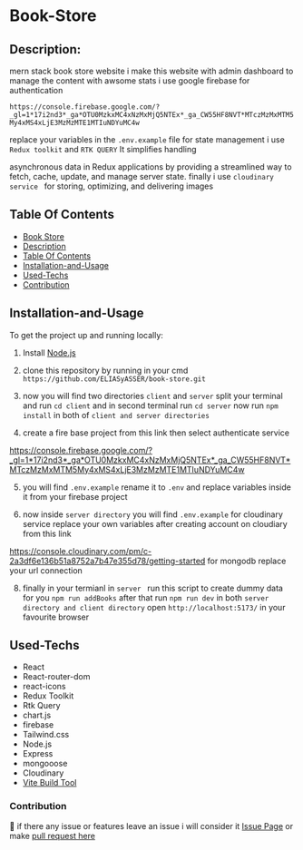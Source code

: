# Book-Store 

## Description:
mern stack book store website i make this website with admin dashboard to manage the content with awsome stats  i use google firebase for authentication

`https://console.firebase.google.com/?_gl=1*17i2nd3*_ga*OTU0MzkxMC4xNzMxMjQ5NTEx*_ga_CW55HF8NVT*MTczMzMxMTM5My4xMS4xLjE3MzMzMTE1MTIuNDYuMC4w`  

replace your variables in the `.env.example` file  for state management i use `Redux toolkit` and `RTK QUERY` It simplifies handling 

asynchronous data in Redux applications by providing a streamlined way to fetch, cache, update, and manage server state. finally i use `cloudinary service ` for storing, optimizing, and delivering images

## Table Of Contents

  - [Book Store](#Book-Store)
  - [Description](#description)
  - [Table Of Contents](#table-of-contents)
  - [Installation-and-Usage](#installation-and-usage)
  - [Used-Techs](#used-techs)
  - [Contribution](#contribution)

## Installation-and-Usage

To get the project up and running locally:
1. Install [Node.js](https://nodejs.org/en/)

2. clone this repository by running in your cmd `https://github.com/ELIASyASSER/book-store.git`
  
3. now you will find two directories `client` and `server` split your terminal and run `cd client` and in  second terminal run `cd server` now run `npm install` in both of `client and server directories`

4. create a fire base project from this link then select authenticate service 

https://console.firebase.google.com/?_gl=1*17i2nd3*_ga*OTU0MzkxMC4xNzMxMjQ5NTEx*_ga_CW55HF8NVT*MTczMzMxMTM5My4xMS4xLjE3MzMzMTE1MTIuNDYuMC4w

5. you will find `.env.example` rename it to `.env` and replace variables inside it from your firebase project

6.  now inside `server directory` you will find  `.env.example` for cloudinary service replace your own variables after creating account on cloudiary from this link

https://console.cloudinary.com/pm/c-2a3df6e136b51a8752a7b47e355d78/getting-started for mongodb replace your url connection 

8. finally in your termianl in `server ` run this script to create dummy data for you `npm run addBooks`  after that run `npm run dev` in both `server directory and client directory`
 open `http://localhost:5173/` in your favourite browser

 ## Used-Techs 
  - React
  - React-router-dom
  - react-icons
  - Redux Toolkit
  - Rtk Query
  - chart.js
  - firebase
  - Tailwind.css
  - Node.js
  - Express
  - mongooose
  - Cloudinary
  - [Vite Build Tool](https://vite.dev/guide/)
  
### Contribution
🤝
if there any issue or features leave an issue i will consider it [Issue Page](https://github.com/ELIASyASSER/book-store/issues)
or make [pull request here ](https://github.com/ELIASyASSER/book-store/pulls)

